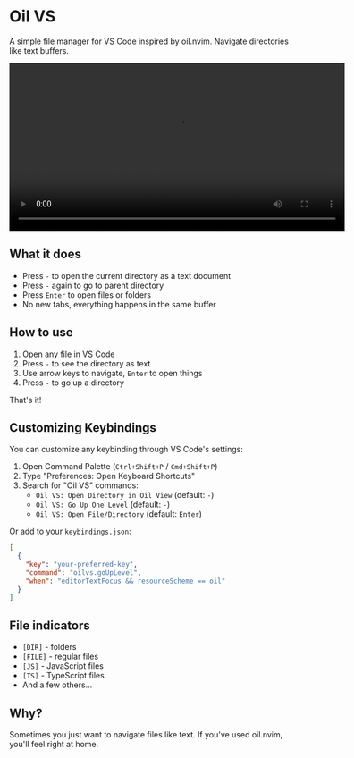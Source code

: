 # Oil VS

A simple file manager for VS Code inspired by oil.nvim. Navigate directories like text buffers.

<p align="center">
    <video src="https://github.com/user-attachments/assets/e2aacf11-c92a-4b3f-a13a-aa542cb69fa8" alt="Oil VS Demo Video" width="600" controls />
</p>

## What it does

- Press `-` to open the current directory as a text document
- Press `-` again to go to parent directory  
- Press `Enter` to open files or folders
- No new tabs, everything happens in the same buffer

## How to use

1. Open any file in VS Code
2. Press `-` to see the directory as text
3. Use arrow keys to navigate, `Enter` to open things
4. Press `-` to go up a directory

That's it!

## Customizing Keybindings

You can customize any keybinding through VS Code's settings:

1. Open Command Palette (`Ctrl+Shift+P` / `Cmd+Shift+P`)
2. Type "Preferences: Open Keyboard Shortcuts"
3. Search for "Oil VS" commands:
   - `Oil VS: Open Directory in Oil View` (default: `-`)
   - `Oil VS: Go Up One Level` (default: `-`)
   - `Oil VS: Open File/Directory` (default: `Enter`)

Or add to your `keybindings.json`:
```json
[
  {
    "key": "your-preferred-key",
    "command": "oilvs.goUpLevel",
    "when": "editorTextFocus && resourceScheme == oil"
  }
]
```

## File indicators

- `[DIR]` - folders
- `[FILE]` - regular files  
- `[JS]` - JavaScript files
- `[TS]` - TypeScript files
- And a few others...

## Why?

Sometimes you just want to navigate files like text. If you've used oil.nvim, you'll feel right at home.

